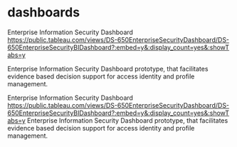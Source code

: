# dashboards
Enterprise Information Security Dashboard
https://public.tableau.com/views/DS-650EnterpriseSecurityDashboard/DS-650EnterpriseSecurityBIDashboard?:embed=y&:display_count=yes&:showTabs=y

Enterprise Information Security Dashboard prototype, that facilitates evidence based decision support for access identity and profile management.

Enterprise Information Security Dashboard
https://public.tableau.com/views/DS-650EnterpriseSecurityDashboard/DS-650EnterpriseSecurityBIDashboard?:embed=y&:display_count=yes&:showTabs=y
Enterprise Information Security Dashboard prototype, that facilitates evidence based decision support for access identity and profile management.


